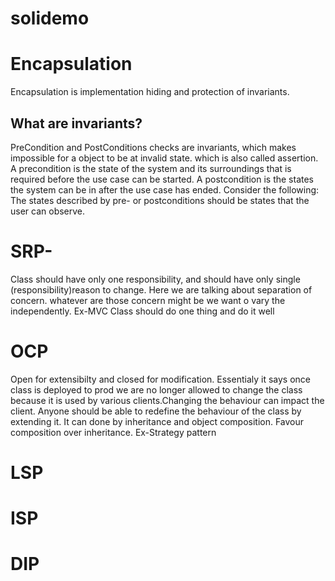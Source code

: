 # solidemo
# Encapsulation
Encapsulation is implementation hiding and protection of invariants.
## What are invariants? 
PreCondition and PostConditions checks are invariants, which makes impossible for a  object to be at invalid state. which is also called assertion.
A precondition is the state of the system and its surroundings that is required before the use case can be started. 
A postcondition is the states the system can be in after the use case has ended. Consider the following: 
The states described by pre- or postconditions should be states that the user can observe.

# SRP- 
Class should have only one responsibility, and should have only single (responsibility)reason to change. Here we are talking about separation of concern. 
whatever are those concern might be we want o vary the independently. Ex-MVC
Class should do one thing and do it well
# OCP
Open for extensibilty and closed for modification.
Essentialy it says once class is deployed to prod we are no longer allowed to change the class because it is used by various clients.Changing the behaviour can impact the client.
Anyone should be able to redefine the behaviour of the class by extending it. It can done by inheritance and object composition.
Favour composition over inheritance.
Ex-Strategy pattern

# LSP
# ISP
# DIP
